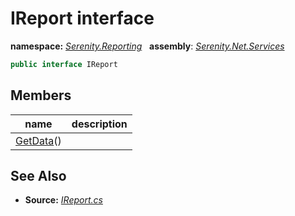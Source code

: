 # IReport interface
**namespace:** *[Serenity.Reporting](../README.md#serenity.reporting-namespace)*   **assembly**: *[Serenity.Net.Services](../README.md)*

```csharp
public interface IReport
```

## Members

| name | description |
| --- | --- |
| [GetData](IReport/GetData.md)() |  |

## See Also

* **Source:** *[IReport.cs](https://github.com/serenity-is/Serenity/blob/master/src/Serenity.Net.Services/Reporting/IReport.cs)*